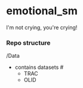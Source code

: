 # emotional_sm
I'm not crying, you're crying!



### Repo structure

/Data
- contains datasets #
  - TRAC
  - OLID



